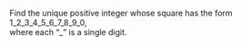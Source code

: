   <p>Find the unique positive integer whose square has the form 1_2_3_4_5_6_7_8_9_0,<br /> where each &ldquo;_&rdquo; is a single digit.</p>  